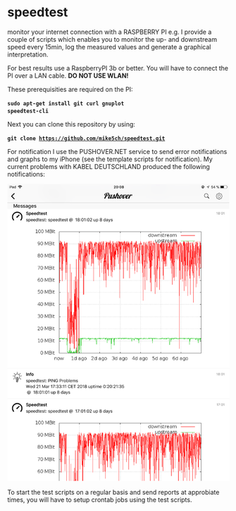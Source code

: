 # speedtest
monitor your internet connection with a RASPBERRY PI e.g.
I provide a couple of scripts which enables you to monitor the up- and downstream speed every 15min, log the measured values and generate a graphical interpretation.

For best results use a RaspberryPI 3b or better. You will have to connect the PI over a LAN cable. <b>DO NOT USE WLAN!</b>

These prerequisities are required on the PI:

<code><b>sudo apt-get install git curl gnuplot speedtest-cli</b></code>

Next you can clone this repository by using:

<code><b>git clone https://github.com/mike5ch/speedtest.git</b></code>

For notification I use the PUSHOVER.NET service to send error notifications and graphs to my iPhone (see the template scripts for notification). My current problems with KABEL DEUTSCHLAND produced the following notifications:

<img src="IMG_0309.PNG">
 
 To start the test scripts on a regular basis and send reports at approbiate times, you will have to setup crontab jobs using the test scripts.
 
